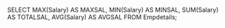 SELECT MAX(Salary) AS MAXSAL, MIN(Salary) AS MINSAL, SUM(Salary) AS TOTALSAL, AVG(Salary) AS AVGSAL FROM Empdetails;